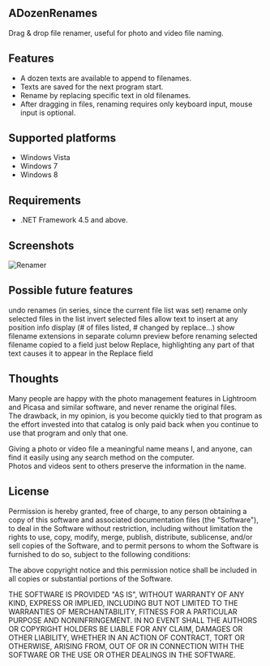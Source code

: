ADozenRenames
-------------
Drag & drop file renamer, useful for photo and video file naming.

Features
--------
* A dozen texts are available to append to filenames.
* Texts are saved for the next program start.
* Rename by replacing specific text in old filenames.
* After dragging in files, renaming requires only keyboard input, mouse input is optional.

Supported platforms
-------------------
* Windows Vista
* Windows 7
* Windows 8

Requirements
------------
* .NET Framework 4.5 and above.

Screenshots
-----------
![Renamer](http://ADozenRenames-screenshot.jpg)


Possible future features
------------------------
undo renames (in series, since the current file list was set)
rename only selected files in the list
invert selected files
allow text to insert at any position
info display (# of files listed, # changed by replace...)
show filename extensions in separate column
preview before renaming
selected filename copied to a field just below Replace, highlighting any part of that text causes it to appear in the Replace field


Thoughts
--------
Many people are happy with the photo management features in Lightroom and Picasa and similar software, and never rename the original files.  
The drawback, in my opinion, is you become quickly tied to that program as the effort invested into that catalog is only 
paid back when you continue to use that program and only that one.

Giving a photo or video file a meaningful name means I, and anyone, can find it easily using any search method on the computer.  
Photos and videos sent to others preserve the information in the name.


License
-------
Permission is hereby granted, free of charge, to any person obtaining a copy of this software and associated documentation files (the "Software"), to deal in the Software without restriction, including without limitation the rights to use, copy, modify, merge, publish, distribute, sublicense, and/or sell copies of the Software, and to permit persons to whom the Software is furnished to do so, subject to the following conditions:

The above copyright notice and this permission notice shall be included in all copies or substantial portions of the Software.

THE SOFTWARE IS PROVIDED "AS IS", WITHOUT WARRANTY OF ANY KIND, EXPRESS OR IMPLIED, INCLUDING BUT NOT LIMITED TO THE WARRANTIES OF MERCHANTABILITY, FITNESS FOR A PARTICULAR PURPOSE AND NONINFRINGEMENT. IN NO EVENT SHALL THE AUTHORS OR COPYRIGHT HOLDERS BE LIABLE FOR ANY CLAIM, DAMAGES OR OTHER LIABILITY, WHETHER IN AN ACTION OF CONTRACT, TORT OR OTHERWISE, ARISING FROM, OUT OF OR IN CONNECTION WITH THE SOFTWARE OR THE USE OR OTHER DEALINGS IN THE SOFTWARE.

